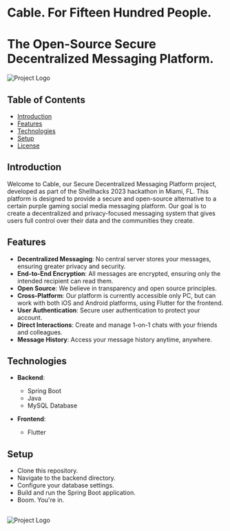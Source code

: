 # Cable. For Fifteen Hundred People.
# The Open-Source Secure Decentralized Messaging Platform.

![Project Logo](https://www.samirjihadi.com/assets/shellhacks/logos/Cable_Logo_White.png)

## Table of Contents
- [Introduction](#introduction)
- [Features](#features)
- [Technologies](#technologies)
- [Setup](#setup)
- [License](#license)

## Introduction

Welcome to Cable, our Secure Decentralized Messaging Platform project, developed as part of the Shellhacks 2023 hackathon in Miami, FL. This platform is designed to provide a secure and open-source alternative to a certain purple gaming social media messaging platform. Our goal is to create a decentralized and privacy-focused messaging system that gives users full control over their data and the communities they create.

## Features

- **Decentralized Messaging**: No central server stores your messages, ensuring greater privacy and security.
- **End-to-End Encryption**: All messages are encrypted, ensuring only the intended recipient can read them.
- **Open Source**: We believe in transparency and open source principles.
- **Cross-Platform**: Our platform is currently accessible only PC, but can work with both iOS and Android platforms, using Flutter for the frontend.
- **User Authentication**: Secure user authentication to protect your account.
- **Direct Interactions**: Create and manage 1-on-1 chats with your friends and colleagues.
- **Message History**: Access your message history anytime, anywhere.

## Technologies

- **Backend**:
  - Spring Boot
  - Java
  - MySQL Database
  
- **Frontend**:
  - Flutter

## Setup

- Clone this repository.
- Navigate to the backend directory.
- Configure your database settings.
- Build and run the Spring Boot application.
- Boom. You're in.

##

![Project Logo](https://www.samirjihadi.com/assets/shellhacks/logos/Cable_Logo_Shellhacks_Alt.png)
  
